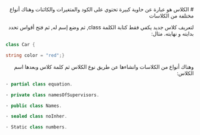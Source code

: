 
<div dir = "rtl">
# الكلاس
هو عبارة عن حاوية كبيرة تحتوي على الكود والمتغيرات والكائنات وهناك أنواع مختلفة من الكلاسات

لتعريف كلاس جديد يكفي فقط كتابة الكلمة class, ثم وضع إسم له, ثم فتح أقواس تحدد بدايته و نهايته. مثال:
</div>

```c#
class Car {

string color = "red";}
```
<div dir = "rtl">

وهناك أنواع من الكلاسات وانشاءها عن طريق نوع الكلاس ثم كلمة كلاس وبعدها اسم الكلاس:
</div>

```c#
· partial class equation.

· private class namesOfSupervisors.

· public class Names.

· sealed class noInher.

· Static class numbers.
